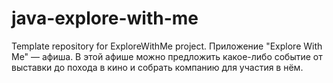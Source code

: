 # java-explore-with-me
Template repository for ExploreWithMe project.
Приложение "Explore With Me" — афиша. В этой афише можно предложить какое-либо событие от выставки до похода в кино и собрать компанию для участия в нём.
